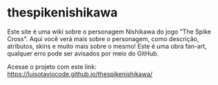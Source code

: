 # thespikenishikawa
Este site é uma wiki sobre o personagem Nishikawa do jogo "The Spike Cross". Aqui você verá mais sobre o personagem, como descrição, atributos, skins e muito mais sobre o mesmo!
Este é uma obra fan-art, qualquer erro pode ser avisados por meio do GitHub.

Acesse o projeto com este link: <a href="https://luisotaviocode.github.io/thespikenishikawa/">https://luisotaviocode.github.io/thespikenishikawa/</a>